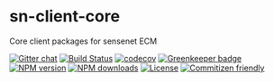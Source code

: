 # sn-client-core

Core client packages for sensenet ECM

[![Gitter chat](https://img.shields.io/gitter/room/SenseNet/SN7ClientAPI.svg?style=flat)](https://gitter.im/SenseNet/SN7ClientAPI)
[![Build Status](https://travis-ci.org/SenseNet/sn-client-core.svg?branch=master)](https://travis-ci.org/SenseNet/sn-client-core)
[![codecov](https://codecov.io/gh/SenseNet/sn-client-core/branch/master/graph/badge.svg)](https://codecov.io/gh/SenseNet/sn-client-core)
[![Greenkeeper badge](https://badges.greenkeeper.io/SenseNet/sn-client-core.svg)](https://greenkeeper.io/)
[![NPM version](https://img.shields.io/npm/v/@sensenet/client-core.svg?style=flat)](https://www.npmjs.com/package/@sensenet/client-core)
[![NPM downloads](https://img.shields.io/npm/dt/@sensenet/client-core.svg?style=flat)](https://www.npmjs.com/package/@sensenet/client-core)
[![License](https://img.shields.io/github/license/SenseNet/sn-client-js.svg?style=flat)](https://github.com/sn-client-core/LICENSE.txt)
[![Commitizen friendly](https://img.shields.io/badge/commitizen-friendly-brightgreen.svg?style=flat)](http://commitizen.github.io/cz-cli/)
